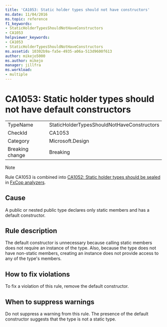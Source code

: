 ```yaml
---
title: 'CA1053: Static holder types should not have constructors'
ms.date: 11/04/2016
ms.topic: reference
f1_keywords:
- StaticHolderTypesShouldNotHaveConstructors
- CA1053
helpviewer_keywords:
- CA1053
- StaticHolderTypesShouldNotHaveConstructors
ms.assetid: 10302b9a-fa5e-4935-a06a-513d9600f613
author: mikejo5000
ms.author: mikejo
manager: jillfra
ms.workload:
- multiple
---
```

# CA1053: Static holder types should not have default constructors

|||
|-|-|
|TypeName|StaticHolderTypesShouldNotHaveConstructors|
|CheckId|CA1053|
|Category|Microsoft.Design|
|Breaking change|Breaking|

> [!NOTE]
> Rule CA1053 is combined into [CA1052: Static holder types should be sealed](ca1052.md) in [FxCop analyzers](migrate-from-legacy-analysis-to-fxcop-analyzers.md).

## Cause

A public or nested public type declares only static members and has a default constructor.

## Rule description

The default constructor is unnecessary because calling static members does not require an instance of the type. Also, because the type does not have non-static members, creating an instance does not provide access to any of the type's members.

## How to fix violations

To fix a violation of this rule, remove the default constructor.

## When to suppress warnings

Do not suppress a warning from this rule. The presence of the default constructor suggests that the type is not a static type.

